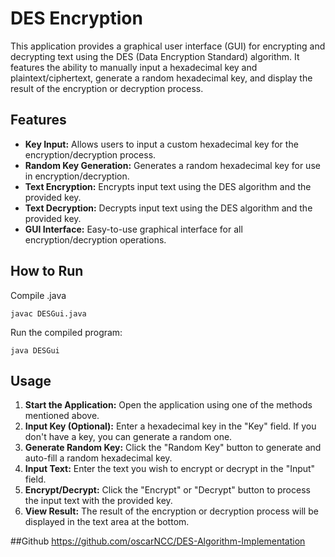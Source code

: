 # DES Encryption #

This application provides a graphical user interface (GUI) for encrypting and decrypting text using the DES (Data Encryption Standard) algorithm. It features the ability to manually input a hexadecimal key and plaintext/ciphertext, generate a random hexadecimal key, and display the result of the encryption or decryption process.

## Features

- **Key Input:** Allows users to input a custom hexadecimal key for the encryption/decryption process.
- **Random Key Generation:** Generates a random hexadecimal key for use in encryption/decryption.
- **Text Encryption:** Encrypts input text using the DES algorithm and the provided key.
- **Text Decryption:** Decrypts input text using the DES algorithm and the provided key.
- **GUI Interface:** Easy-to-use graphical interface for all encryption/decryption operations.



## How to Run
Compile .java
``` 
javac DESGui.java
```
 Run the compiled program:

```
java DESGui
```

## Usage

1. **Start the Application:** Open the application using one of the methods mentioned above.
2. **Input Key (Optional):** Enter a hexadecimal key in the "Key" field. If you don't have a key, you can generate a random one.
3. **Generate Random Key:** Click the "Random Key" button to generate and auto-fill a random hexadecimal key.
4. **Input Text:** Enter the text you wish to encrypt or decrypt in the "Input" field.
5. **Encrypt/Decrypt:** Click the "Encrypt" or "Decrypt" button to process the input text with the provided key.
6. **View Result:** The result of the encryption or decryption process will be displayed in the text area at the bottom.

##Github
https://github.com/oscarNCC/DES-Algorithm-Implementation
